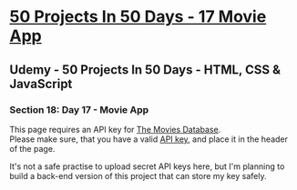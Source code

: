 # [50 Projects In 50 Days - 17 Movie App](https://arpadgbondor.github.io/50_Projects_In_50_Days-17_Movie_App/)

## Udemy - 50 Projects In 50 Days - HTML, CSS & JavaScript
### Section 18: Day 17 - Movie App

This page requires an API key for [The Movies Database](https://www.themoviedb.org/).  
Please make sure, that you have a valid [API key](https://www.themoviedb.org/settings/api), and place it in the header of the page.

It's not a safe practise to upload secret API keys here, but I'm planning to build a back-end version of this project that can store my key safely.
